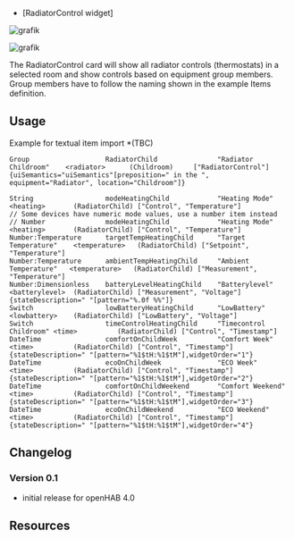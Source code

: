 * [RadiatorControl widget]
  
![grafik](https://github.com/hmerk/semanticHomeMenu/blob/main/screenshots/RadiatorControl.jpg)
  
![grafik](https://github.com/hmerk/semanticHomeMenu/blob/main/screenshots/RadiatorControlExpanded.jpg)

The RadiatorControl card will show all radiator controls (thermostats) in a selected room and show controls based on equipment group members.
Group members have to follow the naming shown in the example Items definition.

## Usage

Example for textual item import *(TBC)
```csv
Group                   RadiatorChild               "Radiator Childroom"    <radiator>      (Childroom)     ["RadiatorControl"]             {uiSemantics="uiSemantics"[preposition=" in the ", equipment="Radiator", location="Childroom"]}

String                  modeHeatingChild            "Heating Mode"          <heating>       (RadiatorChild) ["Control", "Temperature"]
// Some devices have numeric mode values, use a number item instead
// Number               modeHeatingChild            "Heating Mode"          <heating>       (RadiatorChild) ["Control", "Temperature"]
Number:Temperature      targetTempHeatingChild      "Target Temperature"    <temperature>   (RadiatorChild) ["Setpoint", "Temperature"]
Number:Temperature      ambientTempHeatingChild     "Ambient Temperature"   <temperature>   (RadiatorChild) ["Measurement", "Temperature"]
Number:Dimensionless    batteryLevelHeatingChild    "Batterylevel"          <batterylevel>  (RadiatorChild) ["Measurement", "Voltage"]      {stateDescription=" "[pattern="%.0f %%"]}
Switch                  lowBatteryHeatingChild      "LowBattery"            <lowbattery>    (RadiatorChild) ["LowBattery", "Voltage"]
Switch                  timeControlHeatingChild     "Timecontrol Childroom" <time>          (RadiatorChild) ["Control", "Timestamp"]
DateTime                comfortOnChildWeek          "Comfort Week"          <time>          (RadiatorChild) ["Control", "Timestamp"]        {stateDescription=" "[pattern="%1$tH:%1$tM"],widgetOrder="1"}
DateTime                ecoOnChildWeek              "ECO Week"              <time>          (RadiatorChild) ["Control", "Timestamp"]        {stateDescription=" "[pattern="%1$tH:%1$tM"],widgetOrder="2"}
DateTime                comfortOnChildWeekend       "Comfort Weekend"       <time>          (RadiatorChild) ["Control", "Timestamp"]        {stateDescription=" "[pattern="%1$tH:%1$tM"],widgetOrder="3"}
DateTime                ecoOnChildWeekend           "ECO Weekend"           <time>          (RadiatorChild) ["Control", "Timestamp"]        {stateDescription=" "[pattern="%1$tH:%1$tM"],widgetOrder="4"}
```
## Changelog
### Version 0.1
- initial release for openHAB 4.0

## Resources
